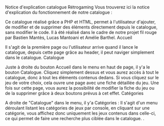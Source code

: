 Notice d'explication catalogue Rétrogaming
Vous trouverez ici la notice d'explication du fonctionnement de notre catalogue :

Ce catalogue réalisé grâce a PHP et HTML, permet à l'utilisateur d'ajouter, de modifier et de supprimer des éléments directement depuis le catalogue, sans modifier le code.
Il à été réalisé dans le cadre de notre projet fil rouge par Bastien Mantès, Lucas Mantoani et Amélie Barthel.
Accueil

Il s'agit de la première page ou l'utilisateur arrive quand il lance le catalogue, depuis cette page grâce au header, il peut naviger simplement dans le catalogue.
Catalogue

Juste à droite du bouton Accueil dans le menu en haut de page, il y'a le bouton Catalogue. Cliquez simplement dessus et vous aurez accès à tout le catalogue, donc à tout les éléments contenus dedans.
Si vous cliquez sur le jeu de votre choix, cela ouvre une page avec une fiche détaillée du jeu.
Une fois sur cette page, vous aurez la possibilité de modifier la fiche du jeu ou de la supprimer grâce à deux boutons prévus à cet effet.
Catégories

A droite de "Catalogue" dans le menu, il y'a Catégories :
Il s'agit d'un menu déroulant listant les catégories de jeux par console, en cliquant sur une catégorie, vous affichez donc uniquement les jeux contenus dans celle-ci, ce qui permet de faire une recherche plus ciblée dans le catalogue. .
